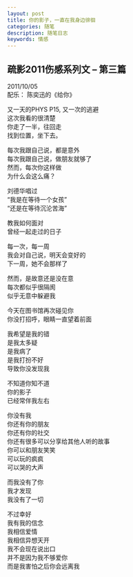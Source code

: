 ```yaml
---
layout: post
title: 你的影子，一直在我身边徘徊
categories: 随笔
description: 随笔日志
keywords: 情感
---
```


## 疏影2011伤感系列文 – 第三篇 

2011/10/05   
配乐： 陈奕迅的《给你》  
  
又一天的PHYS P15, 又一次的逃避  
这次我看的很清楚  
你走了一半，往回走  
找到位置，坐下去。  
  
每次我跟自己说，都是意外  
每次我跟自己说，做朋友就够了  
然而，每次你这样做  
为什么会这么痛？  
  
刘德华唱过  
“我是在等待一个女孩”  
“还是在等待沉沦苦海”  
  
教我如何面对  
曾经一起走过的日子  
  
每一次，每一周  
我会对自己说，明天会变好的  
下一周，她不会那样了  
  
然而，是故意还是没在意  
每次都似乎很隔阂  
似乎无意中躲避我  
  
今天在图书馆再次碰见你  
你没打招呼，眼睛一直望着前面  
  
我希望是我的错  
是我太多疑  
是我病了  
是我打扮不好  
导致你没发现我  
  
不知道你知不道  
你的影子  
已经常伴我左右  
  
你没有我  
你还有你的朋友  
你还有你的社交  
你还有很多可以分享给其他人听的故事  
你可以和朋友笑笑  
可以玩的疯疯  
可以哭的大声  
  
而我没有了你  
我才发现  
我没有了一切  
  
不过幸好  
我有我的信念  
我相信爱情  
我相信异想天开  
我不会现在说出口  
并不是因为我不够爱你  
而是我害怕之后你会远离我  
